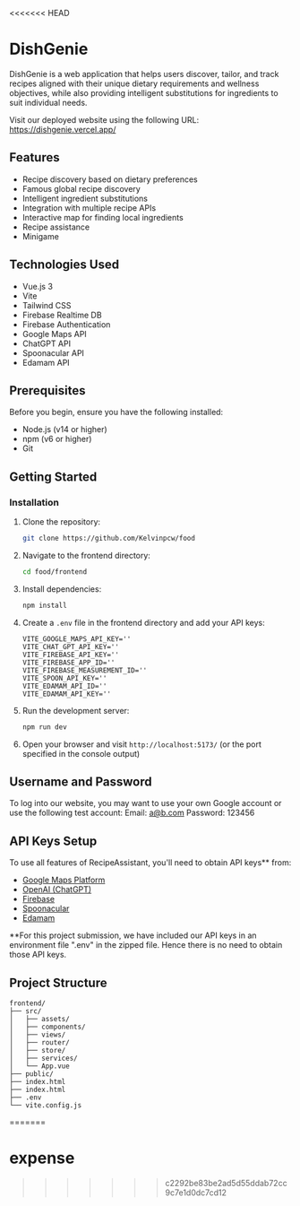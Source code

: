<<<<<<< HEAD
# DishGenie

DishGenie is a web application that helps users discover, tailor, and track recipes aligned with their unique dietary requirements and wellness objectives, while also providing intelligent substitutions for ingredients to suit individual needs.

Visit our deployed website using the following URL:
https://dishgenie.vercel.app/ 

## Features

- Recipe discovery based on dietary preferences
- Famous global recipe discovery
- Intelligent ingredient substitutions
- Integration with multiple recipe APIs
- Interactive map for finding local ingredients
- Recipe assistance
- Minigame

## Technologies Used

- Vue.js 3
- Vite
- Tailwind CSS
- Firebase Realtime DB
- Firebase Authentication
- Google Maps API
- ChatGPT API
- Spoonacular API
- Edamam API

## Prerequisites

Before you begin, ensure you have the following installed:
- Node.js (v14 or higher)
- npm (v6 or higher)
- Git

## Getting Started

### Installation

1. Clone the repository:
   ```bash
   git clone https://github.com/Kelvinpcw/food
   ```

2. Navigate to the frontend directory:
   ```bash
   cd food/frontend
   ```

3. Install dependencies:
   ```bash
   npm install
   ```

4. Create a `.env` file in the frontend directory and add your API keys:
   ```
   VITE_GOOGLE_MAPS_API_KEY=''
   VITE_CHAT_GPT_API_KEY=''
   VITE_FIREBASE_API_KEY=''
   VITE_FIREBASE_APP_ID=''
   VITE_FIREBASE_MEASUREMENT_ID=''
   VITE_SPOON_API_KEY=''
   VITE_EDAMAM_API_ID=''
   VITE_EDAMAM_API_KEY=''
   ```

5. Run the development server:
   ```bash
   npm run dev
   ```

6. Open your browser and visit `http://localhost:5173/` (or the port specified in the console output)

## Username and Password

To log into our website, you may want to use your own Google account or use the following test account:
Email: a@b.com
Password: 123456

## API Keys Setup

To use all features of RecipeAssistant, you'll need to obtain API keys** from:
- [Google Maps Platform](https://cloud.google.com/maps-platform/)
- [OpenAI (ChatGPT)](https://platform.openai.com/)
- [Firebase](https://firebase.google.com/)
- [Spoonacular](https://spoonacular.com/food-api)
- [Edamam](https://developer.edamam.com/)

**For this project submission, we have included our API keys in an environment file ".env" in the zipped file. Hence there is no need to obtain those API keys.

## Project Structure

```
frontend/
├── src/
│   ├── assets/
│   ├── components/
│   ├── views/
│   ├── router/
│   ├── store/
│   ├── services/
│   └── App.vue
├── public/
├── index.html
├── index.html
├── .env
└── vite.config.js
```

=======
# expense
>>>>>>> c2292be83be2ad5d55ddab72cc9c7e1d0dc7cd12
